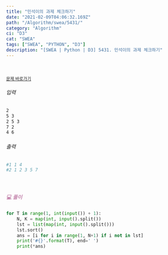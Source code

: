 ```yaml
---
title: "민석이의 과제 체크하기"
date: "2021-02-09T04:06:32.169Z"
path: "/Algorithm/swea/5431/"
category: "Algorithm"
ci: "D3"
cat: "SWEA"
tags: ["SWEA", "PYTHON", "D3"]
description: "[SWEA | Python | D3] 5431. 민석이의 과제 체크하기"
---
```


<br />

<a href="https://swexpertacademy.com/main/code/problem/problemDetail.do?problemLevel=3&contestProbId=AWVl3rWKDBYDFAXm&categoryId=AWVl3rWKDBYDFAXm&categoryType=CODE&problemTitle=&orderBy=FIRST_REG_DATETIME&selectCodeLang=PYTHON&select-1=3&pageSize=10&pageIndex=3"><small>문제 바로가기</small></a>

###### 입력

```sh
2
5 3
2 5 3
7 2
4 6
```

###### 출력

```sh
#1 1 4
#2 1 2 3 5 7
```

<br />

##### <h5 style="color:#C587AE;">💻 풀이</h5>

```python
for T in range(1, int(input()) + 1):
    N, K = map(int, input().split())
    lst = list(map(int, input().split()))
    lst.sort()
    ans = [i for i in range(1, N+1) if i not in lst]
    print('#{}'.format(T), end=' ')
    print(*ans)
```

